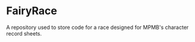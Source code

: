# FairyRace
A repository used to store code for a race designed for MPMB's character record sheets.
